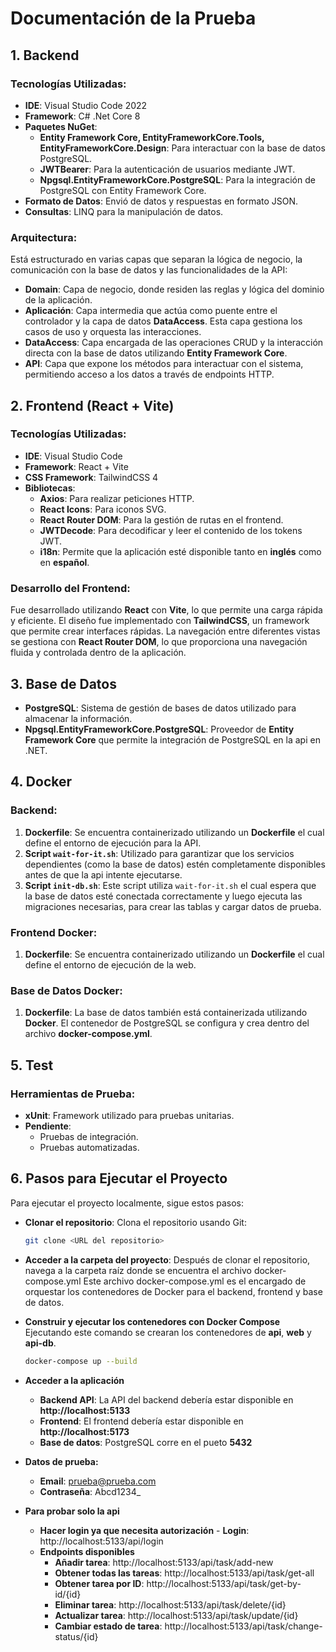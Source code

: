 # Documentación de la Prueba

## 1. Backend

### Tecnologías Utilizadas:
- **IDE**: Visual Studio Code 2022
- **Framework**: C# .Net Core 8
- **Paquetes NuGet**:
  - **Entity Framework Core, EntityFrameworkCore.Tools, EntityFrameworkCore.Design**: Para interactuar con la base de datos PostgreSQL.
  - **JWTBearer**: Para la autenticación de usuarios mediante JWT.
  - **Npgsql.EntityFrameworkCore.PostgreSQL**: Para la integración de PostgreSQL con Entity Framework Core.
- **Formato de Datos**: Envió de datos y respuestas en formato JSON.
- **Consultas**: LINQ para la manipulación de datos.

### Arquitectura:
Está estructurado en varias capas que separan la lógica de negocio, la comunicación con la base de datos y las funcionalidades de la API:
- **Domain**: Capa de negocio, donde residen las reglas y lógica del dominio de la aplicación.
- **Aplicación**: Capa intermedia que actúa como puente entre el controlador y la capa de datos **DataAccess**. Esta capa gestiona los casos de uso y orquesta las interacciones.
- **DataAccess**: Capa encargada de las operaciones CRUD y la interacción directa con la base de datos utilizando **Entity Framework Core**.
- **API**: Capa que expone los métodos para interactuar con el sistema, permitiendo acceso a los datos a través de endpoints HTTP.

## 2. Frontend (React + Vite)

### Tecnologías Utilizadas:
- **IDE**: Visual Studio Code
- **Framework**: React + Vite
- **CSS Framework**: TailwindCSS 4
- **Bibliotecas**:
  - **Axios**: Para realizar peticiones HTTP.
  - **React Icons**: Para iconos SVG.
  - **React Router DOM**: Para la gestión de rutas en el frontend.
  - **JWTDecode**: Para decodificar y leer el contenido de los tokens JWT.
  - **i18n**: Permite que la aplicación esté disponible tanto en **inglés** como en **español**.

### Desarrollo del Frontend:
Fue desarrollado utilizando **React** con **Vite**, lo que permite una carga rápida y eficiente. El diseño fue implementado con **TailwindCSS**, un framework que permite crear interfaces rápidas. La navegación entre diferentes vistas se gestiona con **React Router DOM**, lo que proporciona una navegación fluida y controlada dentro de la aplicación.

## 3. Base de Datos

- **PostgreSQL**: Sistema de gestión de bases de datos utilizado para almacenar la información.
- **Npgsql.EntityFrameworkCore.PostgreSQL**: Proveedor de **Entity Framework Core** que permite la integración de PostgreSQL en la api en .NET.

## 4. Docker

### Backend:
1. **Dockerfile**: Se encuentra containerizado utilizando un **Dockerfile** el cual define el entorno de ejecución para la API.
2. **Script `wait-for-it.sh`**: Utilizado para garantizar que los servicios dependientes (como la base de datos) estén completamente disponibles antes de que la api intente ejecutarse.
3. **Script `init-db.sh`**: Este script utiliza `wait-for-it.sh` el cual espera que la base de datos esté conectada correctamente y luego ejecuta las migraciones necesarias, para crear las tablas y cargar datos de prueba.

### Frontend Docker:
1. **Dockerfile**: Se encuentra containerizado utilizando un **Dockerfile** el cual define el entorno de ejecución de la web.

### Base de Datos Docker:
1. **Dockerfile**: La base de datos también está containerizada utilizando **Docker**.  El contenedor de PostgreSQL se configura y crea dentro del archivo **docker-compose.yml**.

## 5. Test

### Herramientas de Prueba:
- **xUnit**: Framework utilizado para pruebas unitarias.
- **Pendiente**: 
	- Pruebas de integración.
	- Pruebas automatizadas. 

## 6. Pasos para Ejecutar el Proyecto

Para ejecutar el proyecto localmente, sigue estos pasos:

 - **Clonar el repositorio**:
   Clona el repositorio usando Git:

   ```bash
   git clone <URL del repositorio>

 - **Acceder a la carpeta del proyecto**:
Después de clonar el repositorio, navega a la carpeta raíz donde se encuentra el archivo docker-compose.yml
Este archivo docker-compose.yml es el encargado de orquestar los contenedores de Docker para el backend, frontend y base de datos.

 - **Construir y ejecutar los contenedores con Docker Compose**
 Ejecutando este comando se crearan los contenedores de **api**, **web** y **api-db**.
      ```bash
   docker-compose up --build

 - **Acceder a la aplicación**
	- **Backend API**: La API del backend debería estar disponible en **http://localhost:5133**
	- **Frontend**: El frontend debería estar disponible en **http://localhost:5173**
	- **Base de datos**: PostgreSQL corre en el pueto **5432**

 - **Datos de prueba:**
     - **Email**: prueba@prueba.com
     - **Contraseña**: Abcd1234_

 - **Para probar solo la api**
	 - **Hacer login ya que necesita autorización**
		   - **Login**: http://localhost:5133/api/login
	- **Endpoints disponibles**
		- **Añadir tarea**: http://localhost:5133/api/task/add-new
		- **Obtener todas las tareas**: http://localhost:5133/api/task/get-all
		- **Obtener tarea por ID**: http://localhost:5133/api/task/get-by-id/{id}
		- **Eliminar tarea**: http://localhost:5133/api/task/delete/{id}
		- **Actualizar tarea**: http://localhost:5133/api/task/update/{id}
		- **Cambiar estado de tarea**: http://localhost:5133/api/task/change-status/{id}
